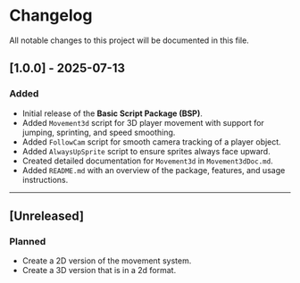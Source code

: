 # Changelog

All notable changes to this project will be documented in this file.

## [1.0.0] - 2025-07-13
### Added
- Initial release of the **Basic Script Package (BSP)**.
- Added `Movement3d` script for 3D player movement with support for jumping, sprinting, and speed smoothing.
- Added `FollowCam` script for smooth camera tracking of a player object.
- Added `AlwaysUpSprite` script to ensure sprites always face upward.
- Created detailed documentation for `Movement3d` in `Movement3dDoc.md`.
- Added `README.md` with an overview of the package, features, and usage instructions.

---

## [Unreleased]
### Planned
- Create a 2D version of the movement system.
- Create a 3D version that is in a 2d format.